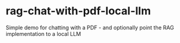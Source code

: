 # rag-chat-with-pdf-local-llm
Simple demo for chatting with a PDF - and optionally point the RAG implementation to a local LLM
